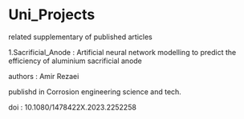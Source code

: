 # Uni_Projects
related supplementary of published articles

1.Sacrificial_Anode : Artificial neural network modelling to predict the efficiency of aluminium sacrificial anode

authors : Amir Rezaei

publishd in Corrosion engineering science and tech.

doi : 10.1080/1478422X.2023.2252258

